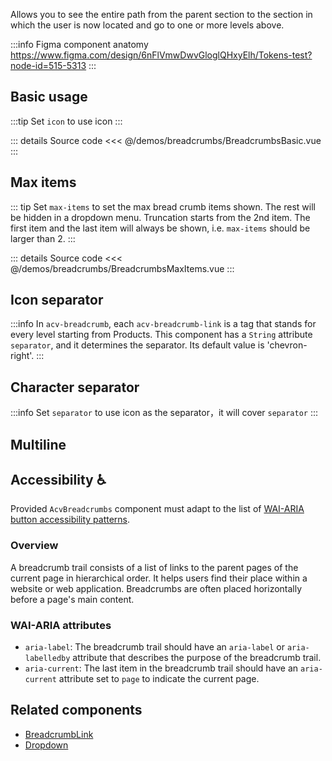 Allows you to see the entire path from the parent section to the section 
in which the user is now located and go to one or more levels above.

:::info Figma component anatomy
https://www.figma.com/design/6nFlVmwDwvGloglQHxyElh/Tokens-test?node-id=515-5313
:::

## Basic usage

:::tip
Set `icon` to use icon
:::

<BreadcrumbsBasic />

::: details Source code
<<< @/demos/breadcrumbs/BreadcrumbsBasic.vue
:::

## Max items

::: tip
Set `max-items` to set the max bread crumb items shown. The rest will be hidden in a dropdown menu. Truncation starts from the 2nd item. The first item and the last item will always be shown, i.e. `max-items` should be larger than 2.
:::

<BreadcrumbsMaxItems />

::: details Source code
<<< @/demos/breadcrumbs/BreadcrumbsMaxItems.vue
:::

## Icon separator

:::info
In `acv-breadcrumb`, each `acv-breadcrumb-link` is a tag that stands for every level starting from Products. 
This component has a `String` attribute `separator`, and it determines the separator.
Its default value is 'chevron-right'.
:::

<BreadcrumbsIconSeparator />

## Character separator

:::info
Set `separator` to use icon as the separator，it will cover `separator`
:::

<BreadcrumbsCharacterSeparator />

## Multiline

<BreadcrumbsMultiline />


## Accessibility ♿️

Provided `AcvBreadcrumbs` component must adapt to the list of
[WAI-ARIA button accessibility patterns](https://www.w3.org/WAI/ARIA/apg/patterns/breadcrumb/).

### Overview

A breadcrumb trail consists of a list of links to the parent pages of the current page in hierarchical order.
It helps users find their place within a website or web application.
Breadcrumbs are often placed horizontally before a page's main content.

### WAI-ARIA attributes

- `aria-label`: The breadcrumb trail should have an `aria-label` or `aria-labelledby` attribute that describes the purpose of the breadcrumb trail.
- `aria-current`: The last item in the breadcrumb trail should have an `aria-current` attribute set to `page` to indicate the current page.

## Related components

- [BreadcrumbLink](/components/breadcrumbs/breadcrumbLink/breadcrumbLink.doc)
- [Dropdown](/components/dropdown/dropdown.doc)
